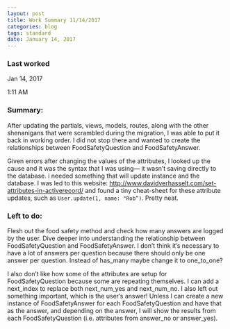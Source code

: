 ```yaml
---
layout: post
title: Work Summary 11/14/2017
categories: blog
tags: standard
date: January 14, 2017
---
```


### Last worked
Jan 14, 2017

1:11 AM

### Summary:

After updating the partials, views, models, routes, along with the other shenanigans that were scrambled during  the migration, I was able to put it back in working order. I did not stop there and wanted to create the relationships between FoodSafetyQuestion and FoodSafetyAnswer.

Given errors after changing the values of the attributes, I looked up the cause and it was the syntax that I was using— it wasn’t saving directly to the database. i needed something that will update instance and the database. I was led to this website: http://www.davidverhasselt.com/set-attributes-in-activerecord/ and found a tiny cheat-sheet for these attribute updates, such as <code>User.update(1, name: "Rob”)</code>. Pretty neat.

### Left to do:

Flesh out the food safety method and check how many answers are logged by the user. Dive deeper into understanding the relationship between FoodSafetyQuestion and FoodSafetyAnswer. I don’t think it’s necessary to have a lot of answers per question because there should only be one answer per question. Instead of has_many maybe change it to one_to_one?

I also don’t like how some of the attributes are setup for FoodSafetyQuestion because some are repeating themselves. I can add a next_index to replace both next_num_yes and next_num_no. I also left out something important, which is the user’s answer! Unless I can create a new instance of FoodSafetyAnswer for each FoodSafetyQuestion and have that as the answer, and depending on the answer, I will show the results from each FoodSafetyQuestion (i.e. attributes from answer_no or answer_yes). 